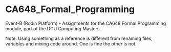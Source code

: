 # CA648_Formal_Programming
Event-B (Rodin Platform) - Assignments for the CA648 Formal Programming module, part of the DCU Computing Masters.

Note: Using something as a reference is different from renaming files, variables and mixing code around. One is fine the other is not.
